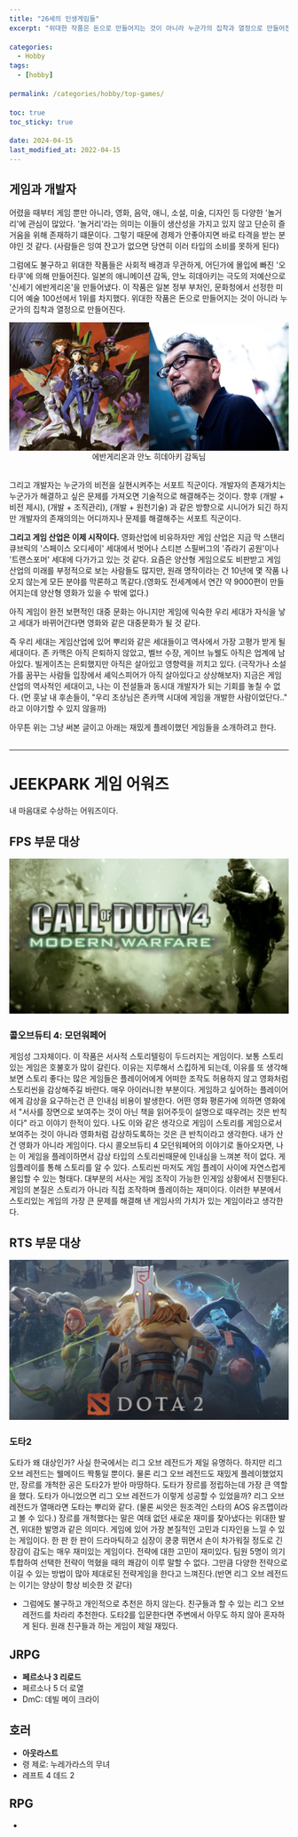 ```yaml
---
title: "26세의 인생게임들"
excerpt: "위대한 작품은 돈으로 만들어지는 것이 아니라 누군가의 집착과 열정으로 만들어진다."

categories:
  - Hobby
tags:
  - [hobby]

permalink: /categories/hobby/top-games/

toc: true
toc_sticky: true

date: 2024-04-15
last_modified_at: 2022-04-15
---
```


## 게임과 개발자
어렸을 때부터 게임 뿐만 아니라, 영화, 음악, 애니, 소설, 미술, 디자인 등 다양한 '놀거리'에 관심이 많았다.
'놀거리'라는 의미는 이들이 생산성을 가지고 있지 않고 단순히 즐거움을 위해 존재하기 떄문이다.
그렇기 때문에 경제가 안좋아지면 바로 타격을 받는 분야인 것 같다. (사람들은 잉여 잔고가 없으면 당연히 이러 타입의 소비를 못하게 된다)

그럼에도 불구하고 위대한 작품들은 사회적 배경과 무관하게, 어딘가에 몰입에 빠진 '오타쿠'에 의해 만들어진다. 일본의 애니메이션 감독, 안노 히데아키는 극도의 저예산으로 '신세기 에반게리온'을 만들어냈다. 이 작품은 일본 정부 부처인, 문화청에서 선정한 미디어 예술 100선에서 1위를 차지했다. 위대한 작품은 돈으로 만들어지는 것이 아니라 누군가의 집착과 열정으로 만들어진다.

<div style="display: flex; width: 100%;">
  <img src="https://github.com/jeekpark/jeekpark.github.io/blob/main/assets/images/posts_img/hobby-top-games/Neon_Genesis_Evangelion.png?raw=true" style="width: 50%; height: auto; object-fit: cover;">
  <img src="https://github.com/jeekpark/jeekpark.github.io/blob/main/assets/images/posts_img/hobby-top-games/Anno_Hideaki.png?raw=true" style="width: 50%; height: auto; object-fit: cover;">
</div>
<center>에반게리온과 안노 히데아키 감독님</center>
<br>

그리고 개발자는 누군가의 비전을 실현시켜주는 서포트 직군이다.
개발자의 존재가치는 누군가가 해결하고 싶은 문제를 가져오면 기술적으로 해결해주는 것이다. 향후 (개발 + 비전 제시), (개발 + 조직관리), (개발 + 원천기술) 과 같은 방향으로 시니어가 되긴 하지만 개발자의 존재의의는 어디까지나 문제를 해결해주는 서포트 직군이다.

**그리고 게임 산업은 이제 시작이다.** 영화산업에 비유하자만 게임 산업은 지금 막 스탠리 큐브릭의 '스페이스 오디세이' 세대에서 벗어나 스티븐 스필버그의 '쥬라기 공원'이나 '트랜스포머' 세대에 다가가고 있는 것 같다. 요즘은 양산형 게임으로도 비판받고 게임 산업의 미래를 부정적으로 보는 사람들도 많지만, 원래 명작이라는 건 10년에 몇 작품 나오지 않는게 모든 분야를 막론하고 똑같다.(영화도 전세계에서 연간 약 9000편이 만들어지는데 양산형 영화가 있을 수 밖에 없다.)

아직 게임이 완전 보편적인 대중 문화는 아니지만 게임에 익숙한 우리 세대가 자식을 낳고 세대가 바뀌어간다면 영화와 같은 대중문화가 될 것 같다.

즉 우리 세대는 게임산업에 있어 뿌리와 같은 세대들이고 역사에서 가장 고평가 받게 될 세대이다. 존 카맥은 아직 은퇴하지 않았고, 벨브 수장, 게이브 뉴웰도 아직은 업계에 남아있다. 빌게이츠는 은퇴했지만 아직은 살아있고 영향력을 끼치고 있다. (극작가나 소설가를 꿈꾸는 사람들 입장에서 셰익스피어가 아직 살아있다고 상상해보자) 지금은 게임 산업의 역사적인 세대이고, 나는 이 전설들과 동시대 개발자가 되는 기회를 놓칠 수 없다. (먼 훗날 내 후손들이, "우리 조상님은 존카맥 시대에 게임을 개발한 사람이었단다.." 라고 이야기할 수 있지 않을까)

아무튼 위는 그냥 써본 글이고 아래는 재밌게 플레이했던 게임들을 소개하려고 한다.
<br>
<br>

---

# JEEKPARK 게임 어워즈
내 마음대로 수상하는 어워즈이다.

## FPS 부문 대상
<img src="https://github.com/jeekpark/jeekpark.github.io/blob/main/assets/images/posts_img/hobby-top-games/Call_of_Duty_4.png?raw=true">

### **콜오브듀티 4: 모던워페어**

게임성 그자체이다. 이 작품은 서사적 스토리텔링이 두드러지는 게임이다. 보통 스토리있는 게임은 호불호가 많이 갈린다. 이유는 지루해서 스킵하게 되는데, 이유를 또 생각해보면 스토리 좋다는 많은 게임들은 플레이어에게 어떠한 조작도 허용하지 않고 영화처럼 스토리씬을 감상해주길 바란다. 매우 아이러니한 부분이다. 게임하고 싶어하는 플레이어에게 감상을 요구하는건 큰 인내심 비용이 발생한다. 어떤 영화 평론가에 의하면 영화에서 "서사를 장면으로 보여주는 것이 아닌 책을 읽어주듯이 설명으로 때우려는 것은 반칙이다" 라고 이야기 한적이 있다. 나도 이와 같은 생각으로 게임이 스토리를 게임으로서 보여주는 것이 아니라 영화처럼 감상하도록하는 것은 큰 반칙이라고 생각한다. 내가 산 건 영화가 아니라 게임이다. 다시 콜오브듀티 4 모던워페어의 이야기로 돌아오자면, 나는 이 게임을 플레이하면서 감상 타입의 스토리씬때문에 인내심을 느껴본 적이 없다. 게임플레이를 통해 스토리를 알 수 있다. 스토리씬 마저도 게임 플레이 사이에 자연스럽게 몰입할 수 있는 형태다. 대부분의 서사는 게임 조작이 가능한 인게임 상황에서 진행된다. 게임의 본질은 스토리가 아니라 직접 조작하며 플레이하는 재미이다. 이러한 부분에서 스토리있는 게임의 가장 큰 문제를 해결해 낸 게임사의 가치가 있는 게임이라고 생각한다.

## RTS 부문 대상
<img src="https://github.com/jeekpark/jeekpark.github.io/blob/main/assets/images/posts_img/hobby-top-games/DOTA2.png?raw=true">

### **도타2**

도타가 왜 대상인가? 사실 한국에서는 리그 오브 레전드가 제일 유명하다. 하지만 리그 오브 레전드는 웰메이드 짝퉁일 뿐이다. 물론 리그 오브 레전드도 재밌게 플레이했었지만, 장르를 개척한 공은 도타2가 받아 마땅하다. 도타가 장르를 정립하는데 가장 큰 역할을 했다. 도타가 아니었으면 리그 오브 레전드가 이렇게 성공할 수 있었을까? 리그 오브 레전드가 열매라면 도타는 뿌리와 같다. (물론 씨앗은 원조격인 스타의 AOS 유즈맵이라고 볼 수 있다.) 장르를 개척했다는 말은 여태 없던 새로운 재미를 찾아냈다는 위대한 발견, 위대한 발명과 같은 의미다. 게임에 있어 가장 본질적인 고민과 디자인을 느낄 수 있는 게임이다. 한 판 한 판이 드라마틱하고 심장이 쿵쿵 뛰면서 손이 차가워질 정도로 긴장감이 감도는 매우 재미있는 게임이다. 전략에 대한 고민이 재미있다. 팀원 5명이 의기투합하여 선택한 전략이 먹혔을 때의 쾌감이 이루 말할 수 없다. 그만큼 다양한 전략으로 이길 수 있는 방법이 많아 제대로된 전략게임을 한다고 느껴진다.(반면 리그 오브 레전드는 이기는 양상이 항상 비슷한 것 같다)
- 그럼에도 불구하고 개인적으로 추천은 하지 않는다. 친구들과 할 수 있는 리그 오브 레전드를 차라리 추천한다. 도타2를 입문한다면 주변에서 아무도 하지 않아 혼자하게 된다. 원래 친구들과 하는 게임이 제일 재밌다.

## JRPG
- **페르소나 3 리로드**
- 페르소나 5 더 로열
- DmC: 데빌 메이 크라이

## 호러
- **아웃라스트**
- 령 제로: 누레가라스의 무녀
- 레프트 4 데드 2

## RPG
- 